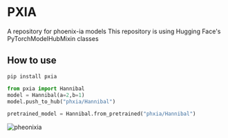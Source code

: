 # PXIA
A repository for phoenix-ia models 
This repository is using Hugging Face's PyTorchModelHubMixin classes

## How to use

```
pip install pxia
```

```python
from pxia import Hannibal
model = Hannibal(a=2,b=1)
model.push_to_hub("phxia/Hannibal")

pretrained_model = Hannibal.from_pretrained("phxia/Hannibal")
```


![pheonixia](https://github.com/not-lain/pxia/blob/main/logo.png?raw=true)